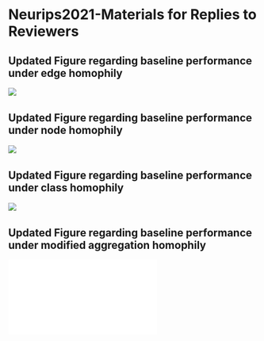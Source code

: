 # Neurips2021-Materials for Replies to Reviewers

## Updated Figure regarding baseline performance under edge homophily
![](fig_kdv3.PNG)

## Updated Figure regarding baseline performance under node homophily
![](fig_free_unsupervised.PNG)

## Updated Figure regarding baseline performance under class homophily
![](fig_worldsizes.PNG)

## Updated Figure regarding baseline performance under modified aggregation homophily
![](fig_Modified_Agg_Homophily_comparison_legend.pdf)

